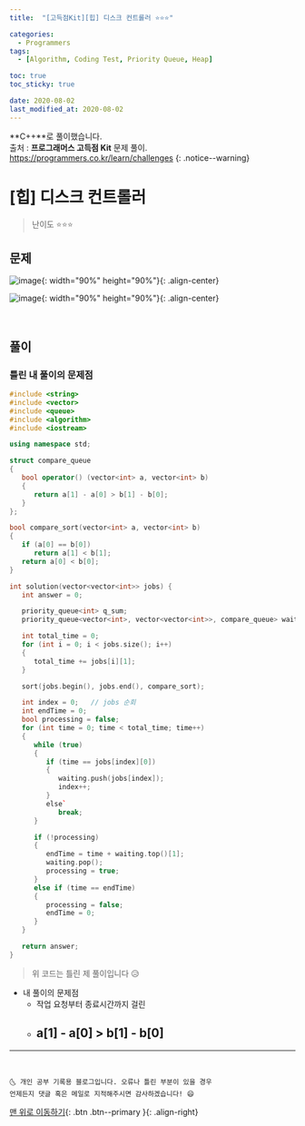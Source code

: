 ```yaml
---
title:  "[고득점Kit][힙] 디스크 컨트롤러 ⭐⭐⭐" 

categories:
  - Programmers
tags:
  - [Algorithm, Coding Test, Priority Queue, Heap]

toc: true
toc_sticky: true

date: 2020-08-02
last_modified_at: 2020-08-02
---
```


**C++**로 풀이했습니다.  
출처 : **프로그래머스 고득점 Kit** 문제 풀이. <https://programmers.co.kr/learn/challenges>
{: .notice--warning}



# [힙] 디스크 컨트롤러

> 난이도 ⭐⭐⭐

## 문제 

![image](https://user-images.githubusercontent.com/42318591/89114285-9c9e2380-d4b5-11ea-8780-06ee87a8882a.png){: width="90%" height="90%"}{: .align-center}

![image](https://user-images.githubusercontent.com/42318591/89114289-afb0f380-d4b5-11ea-8b94-094964046f6f.png){: width="90%" height="90%"}{: .align-center}


<br>

## 풀이

### 틀린 내 풀이의 문제점

```cpp
#include <string>
#include <vector>
#include <queue>
#include <algorithm>
#include <iostream>

using namespace std;

struct compare_queue
{
   bool operator() (vector<int> a, vector<int> b)
   {
      return a[1] - a[0] > b[1] - b[0];
   }
};

bool compare_sort(vector<int> a, vector<int> b)
{
   if (a[0] == b[0])
      return a[1] < b[1];
   return a[0] < b[0];
}

int solution(vector<vector<int>> jobs) {
   int answer = 0;

   priority_queue<int> q_sum;
   priority_queue<vector<int>, vector<vector<int>>, compare_queue> waiting;

   int total_time = 0;
   for (int i = 0; i < jobs.size(); i++)
   {
      total_time += jobs[i][1];
   }

   sort(jobs.begin(), jobs.end(), compare_sort);

   int index = 0;   // jobs 순회
   int endTime = 0;
   bool processing = false;
   for (int time = 0; time < total_time; time++)
   {
      while (true)
      {
         if (time == jobs[index][0])
         {
            waiting.push(jobs[index]);
            index++;
         }
         else`
            break;
      }

      if (!processing)
      {
         endTime = time + waiting.top()[1];
         waiting.pop();
         processing = true;
      }
      else if (time == endTime)
      {
         processing = false;
         endTime = 0;
      }
   }

   return answer;
}
```

> 위 코드는 틀린 제 풀이입니다 😥

- 내 풀이의 문제점
  - 작업 요청부터 종료시간까지 걸린 
  - **a[1] - a[0] > b[1] - b[0]**
    -  

***
<br>

    🌜 개인 공부 기록용 블로그입니다. 오류나 틀린 부분이 있을 경우 
    언제든지 댓글 혹은 메일로 지적해주시면 감사하겠습니다! 😄

[맨 위로 이동하기](#){: .btn .btn--primary }{: .align-right}